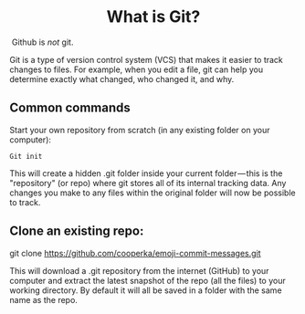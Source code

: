 # <center><b>What is Git?</b></center>

 Github is *not* git.

Git is a type of version control system (VCS) that makes it easier to track changes to files. For example, when you edit a file, git can help you determine exactly what changed, who changed it, and why.

## <b>Common commands</b>

Start your own repository from scratch (in any existing folder on your computer):

    Git init

This will create a hidden .git folder inside your current folder — this is the "repository" (or repo) where git stores all of its internal tracking data. Any changes you make to any files within the original folder will now be possible to track.

##  <b>Clone an existing repo:</b>

git clone https://github.com/cooperka/emoji-commit-messages.git

This will download a .git repository from the internet (GitHub) to your computer and extract the latest snapshot of the repo (all the files) to your working directory. By default it will all be saved in a folder with the same name as the repo.
